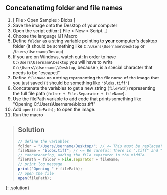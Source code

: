 ## Concatenatimg folder and file names

1. [ File › Open Samples › Blobs ]
1. Save the image onto the Desktop of your computer
1. Open the script editor: [ File > New > Script...]
1. Choose the language IJ1 Macro
1. Define `folder` as a string variable pointing to **your** computer's desktop folder (it should be something like `C:\Users\Username\Desktop` or `/Users/Username/Deskop`)
1. If you are on Windows, watch out: In order to have `C:\Users\Username\Desktop` you will have to write `C:\\Users\\Username\\Desktop`, because `\` is a special character that needs to be "escaped"
1. Define `fileName` as a string representing the file name of the image that you just saved (it should be something like `"blobs.tiff"`)
1. Concatenate the variables to get a new string (`filePath`) representing the full file path (`folder + File.Separator + fileName`). 
1. Use the filePath variable to add code that prints something like "Opening C:\\Users\Username\\blobs.tiff"
1. Add `open(filePath);` to open the image.
1. Run the macro

> ## Solution
> ```javascript
> // define the variables
> folder = "/Users/Username/Desktop/"; // <= This must be replaced!
> fileName = "blobs.tiff"; // <= Be careful: There is ".tiff" and ".tif"
> // concatenating, adding the file separator in the middle
> filePath = folder + File.separator + fileName;
> // print log message
> print("Opening " + filePath);
> // open the file
> open(filePath);
> ```
{: .solution}
